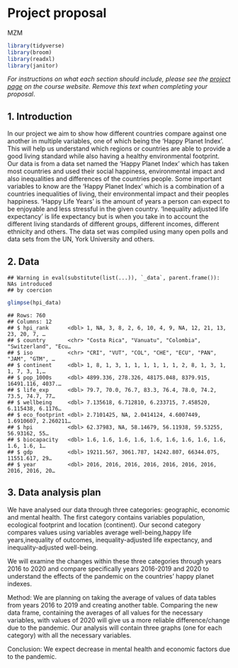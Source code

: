 Project proposal
================
MZM

``` r
library(tidyverse)
library(broom)
library(readxl)
library(janitor)
```

*For instructions on what each section should include, please see the
[project page](https://idsed.digital/assessments/project/#proposal) on
the course website. Remove this text when completing your proposal*.

## 1. Introduction

In our project we aim to show how different countries compare against
one another in multiple variables, one of which being the ‘Happy Planet
Index’. This will help us understand which regions or countries are able
to provide a good living standard while also having a healthy
environmental footprint. Our data is from a data set named the ‘Happy
Planet Index’ which has taken most countries and used their social
happiness, environmental impact and also inequalities and differences of
the countries people. Some important variables to know are the ‘Happy
Planet Index’ which is a combination of a countries inequalities of
living, their environmental impact and their peoples happiness. ‘Happy
Life Years’ is the amount of years a person can expect to be enjoyable
and less stressful in the given country. ‘Inequality adjusted life
expectancy’ is life expectancy but is when you take in to account the
different living standards of different groups, different incomes,
different ethnicity and others. The data set was compiled using many
open polls and data sets from the UN, York University and others.

## 2. Data

    ## Warning in eval(substitute(list(...)), `_data`, parent.frame()): NAs introduced
    ## by coercion

``` r
glimpse(hpi_data)
```

    ## Rows: 760
    ## Columns: 12
    ## $ hpi_rank      <dbl> 1, NA, 3, 8, 2, 6, 10, 4, 9, NA, 12, 21, 13, 23, 20, 7, …
    ## $ country       <chr> "Costa Rica", "Vanuatu", "Colombia", "Switzerland", "Ecu…
    ## $ iso           <chr> "CRI", "VUT", "COL", "CHE", "ECU", "PAN", "JAM", "GTM", …
    ## $ continent     <dbl> 1, 8, 1, 3, 1, 1, 1, 1, 1, 1, 2, 8, 1, 3, 1, 1, 7, 3, 1,…
    ## $ pop_1000s     <dbl> 4899.336, 278.326, 48175.048, 8379.915, 16491.116, 4037.…
    ## $ life_exp      <dbl> 79.7, 70.0, 76.7, 83.3, 76.4, 78.0, 74.2, 73.5, 74.7, 77…
    ## $ wellbeing     <dbl> 7.135618, 6.712810, 6.233715, 7.458520, 6.115438, 6.1176…
    ## $ eco_footprint <dbl> 2.7101425, NA, 2.0414124, 4.6007449, 1.6910607, 2.260211…
    ## $ hpi           <dbl> 62.37983, NA, 58.14679, 56.11938, 59.53255, 56.93162, 55…
    ## $ biocapacity   <dbl> 1.6, 1.6, 1.6, 1.6, 1.6, 1.6, 1.6, 1.6, 1.6, 1.6, 1.6, 1…
    ## $ gdp           <dbl> 19211.567, 3061.787, 14242.807, 66344.075, 11551.617, 29…
    ## $ year          <dbl> 2016, 2016, 2016, 2016, 2016, 2016, 2016, 2016, 2016, 20…

## 3. Data analysis plan

We have analysed our data through three categories: geographic, economic
and mental health. The first category contains variables population,
ecological footprint and location (continent). Our second category
compares values using variables average well-being,happy life
years,inequality of outcomes, inequality-adjusted life expectancy, and
inequality-adjusted well-being.

We will examine the changes within these three categories through years
2016 to 2020 and compare specifically years 2016-2019 and 2020 to
understand the effects of the pandemic on the countries’ happy planet
indexes.

Method: We are planning on taking the average of values of data tables
from years 2016 to 2019 and creating another table. Comparing the new
data frame, containing the averages of all values for the necessary
variables, with values of 2020 will give us a more reliable
difference/change due to the pandemic. Our analysis will contain three
graphs (one for each category) with all the necessary variables.

Conclusion: We expect decrease in mental health and economic factors due
to the pandemic.

